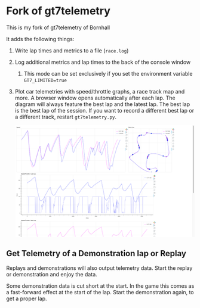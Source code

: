 # Fork of gt7telemetry

This is my fork of gt7telemetry of Bornhall

It adds the following things:

1. Write lap times and metrics to a file (`race.log`)

2. Log additional metrics and lap times to the back of the console window

   1. This mode can be set exclusively if you set the environment variable `GT7_LIMITED=true`

3. Plot car telemetries with speed/throttle graphs, a race track map and more. A browser window opens automatically after each lap. The diagram will always feature the best lap and the latest lap. The best lap is the best lap of the session. If you want to record a different best lap or a different track, restart `gt7telemetry.py`.

   ![image-20220805170136418](res/image-20220805170136418.png)

## Get Telemetry of a Demonstration lap or Replay

Replays and demonstrations will also output telemetry data. Start the replay or demonstration and enjoy the data.

Some demonstration data is cut short at the start. In the game this comes as a fast-forward effect at the start of the lap. Start the demonstration again, to get a proper lap.
